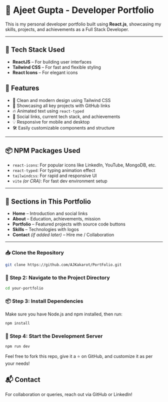 
# 🌟 Ajeet Gupta - Developer Portfolio

This is my personal developer portfolio built using **React.js**, showcasing my skills, projects, and achievements as a Full Stack Developer.

---

## 🚀 Tech Stack Used

- **ReactJS** – For building user interfaces
- **Tailwind CSS** – For fast and flexible styling
- **React Icons** – For elegant icons

## 📁 Features

- 🧠 Clean and modern design using Tailwind CSS  
- 🚀 Showcasing all key projects with GitHub links  
- 🔥 Animated text using `react-typed`  
- 🎯 Social links, current tech stack, and achievements  
- 💡 Responsive for mobile and desktop  
- 🛠️ Easily customizable components and structure  

---

## 📦 NPM Packages Used

- `react-icons`: For popular icons like LinkedIn, YouTube, MongoDB, etc.  
- `react-typed`: For typing animation effect  
- `tailwindcss`: For rapid and responsive UI  
- `vite` *(or CRA)*: For fast dev environment setup

---

## 📸 Sections in This Portfolio

- **Home** – Introduction and social links  
- **About** – Education, achievements, mission  
- **Portfolio** – Featured projects with source code buttons  
- **Skills** – Technologies with logos  
- **Contact** *(if added later)* – Hire me / Collaboration  

---

### 📥 Clone the Repository

```bash
git clone https://github.com/AJKakarot/PortFolio.git
```


### 📁 Step 2: Navigate to the Project Directory

```bash
cd your-portfolio
```

### 📦 Step 3: Install Dependencies

Make sure you have Node.js and npm installed, then run:

```bash
npm install
```

### 🚀 Step 4: Start the Development Server

```bash
npm run dev
```

Feel free to fork this repo, give it a ⭐ on GitHub, and customize it as per your needs!

## 📬 Contact

For collaboration or queries, reach out via GitHub or LinkedIn!
